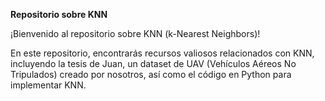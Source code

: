 **Repositorio sobre KNN**

¡Bienvenido al repositorio sobre KNN (k-Nearest Neighbors)!

En este repositorio, encontrarás recursos valiosos relacionados con KNN, incluyendo la tesis de Juan, un dataset de UAV (Vehículos Aéreos No Tripulados) creado por nosotros, así como el código en Python para implementar KNN.
